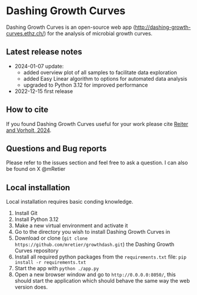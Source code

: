 # Dashing Growth Curves
Dashing Growth Curves is an open-source web app (http://dashing-growth-curves.ethz.ch/) for the analysis of microbial growth curves.
## Latest release notes
- 2024-01-07 update:
    - added overview plot of all samples to facilitate data exploration
    - added Easy Linear algorithm to options for automated data analysis
    - upgraded to Python 3.12 for improved performance
- 2022-12-15 first release
## How to cite
If you found Dashing Growth Curves useful for your work please cite [Reiter and Vorholt, 2024](https://link.springer.com/article/10.1186/s12859-024-05692-y).
## Questions and Bug reports
Please refer to the issues section and feel free to ask a question.
I can also be found on X @mRetier
## Local installation
Local installation requires basic conding knowledge.
1. Install Git
2. Install Python 3.12
3. Make a new virtual environment and activate it
4. Go to the directory you wish to install Dashing Growth Curves in
5. Download or clone (`git clone https://github.com/mretier/growthdash.git`) the Dashing Growth Curves repository 
6. Install all required python packages from the `requirements.txt` file: `pip install -r requirements.txt`
7. Start the app with `python ./app.py`
8. Open a new browser window and go to `http://0.0.0.0:8050/`, this should start the application which should behave the same way the web version does.
